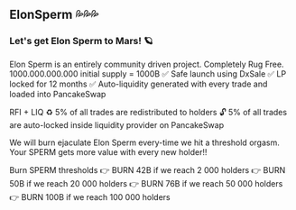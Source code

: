 ## ElonSperm 💦💦💦

### Let's get Elon Sperm to Mars! 🪐

Elon Sperm is an entirely community driven project. Completely Rug Free.
1000.000.000.000 initial supply = 1000B
✅ Safe launch using DxSale
✅ LP locked for 12 months
✅ Auto-liquidity generated with every trade and loaded into PancakeSwap

RFI + LIQ
♻️ 5% of all trades are redistributed to holders
🔓 5% of all trades are auto-locked inside liquidity provider on PancakeSwap

We will burn ejaculate Elon Sperm every-time we hit a threshold orgasm. Your SPERM gets more value with every new holder!!

Burn SPERM thresholds
👉 BURN 42B if we reach 2 000 holders
👉 BURN 50B if we reach 20 000 holders
👉 BURN 76B if we reach 50 000 holders
👉 BURN 100B if we reach 100 000 holders
